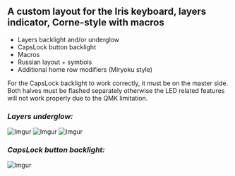 ## A custom layout for the Iris keyboard, layers indicator, Corne-style with macros 
- Layers backlight and/or underglow
- CapsLock button backlight
- Macros
- Russian layout + symbols
- Additional home row modifiers (Miryoku style)

For the CapsLock backlight to work correctly, it must be on the master side.
Both halves must be flashed separately otherwise the LED related features will not work properly due to the QMK limitation.

### *Layers underglow:*

![Imgur](https://i.imgur.com/6mrUetG.jpg)
![Imgur](https://i.imgur.com/T9VfCXh.jpg)
![Imgur](https://i.imgur.com/3JbGGSk.jpg)

### *CapsLock button backlight:*

![Imgur](https://i.imgur.com/2G5OgjS.jpg)
 
